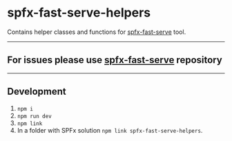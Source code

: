 # spfx-fast-serve-helpers

Contains helper classes and functions for [spfx-fast-serve](https://github.com/s-KaiNet/spfx-fast-serve) tool.

-----

## For issues please use [spfx-fast-serve](https://github.com/s-KaiNet/spfx-fast-serve/issues) repository

----

## Development

1. `npm i`
2. `npm run dev`
3. `npm link`
4. In a folder with SPFx solution `npm link spfx-fast-serve-helpers`.
